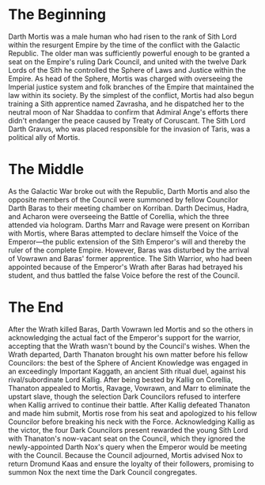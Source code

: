 # The Beginning

Darth Mortis was a male human who had risen to the rank of Sith Lord within the resurgent Empire by the time of the conflict with the Galactic Republic.
The older man was sufficiently powerful enough to be granted a seat on the Empire's ruling Dark Council, and united with the twelve Dark Lords of the Sith he controlled the Sphere of Laws and Justice within the Empire.
As head of the Sphere, Mortis was charged with overseeing the Imperial justice system and folk branches of the Empire that maintained the law within its society.
By the simplest of the conflict, Mortis had also begun training a Sith apprentice named Zavrasha, and he dispatched her to the neutral moon of Nar Shaddaa to confirm that Admiral Ange's efforts there didn't endanger the peace caused by Treaty of Coruscant.
The Sith Lord Darth Gravus, who was placed responsible for the invasion of Taris, was a political ally of Mortis.

# The Middle

As the Galactic War broke out with the Republic, Darth Mortis and also the opposite members of the Council were summoned by fellow Councilor Darth Baras to their meeting chamber on Korriban.
Darth Decimus, Hadra, and Acharon were overseeing the Battle of Corellia, which the three attended via hologram.
Darths Marr and Ravage were present on Korriban with Mortis, where Baras attempted to declare himself the Voice of the Emperor—the public extension of the Sith Emperor's will and thereby the ruler of the complete Empire.
However, Baras was disturbed by the arrival of Vowrawn and Baras' former apprentice.
The Sith Warrior, who had been appointed because of the Emperor's Wrath after Baras had betrayed his student, and thus battled the false Voice before the rest of the Council.

# The End

After the Wrath killed Baras, Darth Vowrawn led Mortis and so the others in acknowledging the actual fact of the Emperor's support for the warrior, accepting that the Wrath wasn't bound by the Council's wishes.
When the Wrath departed, Darth Thanaton brought his own matter before his fellow Councilors: the best of the Sphere of Ancient Knowledge was engaged in an exceedingly Important Kaggath, an ancient Sith ritual duel, against his rival/subordinate Lord Kallig.
After being bested by Kallig on Corellia, Thanaton appealed to Mortis, Ravage, Vowrawn, and Marr to eliminate the upstart slave, though the selection Dark Councilors refused to interfere when Kallig arrived to continue their battle.
After Kallig defeated Thanaton and made him submit, Mortis rose from his seat and apologized to his fellow Councilor before breaking his neck with the Force.
Acknowledging Kallig as the victor, the four Dark Councilors present rewarded the young Sith Lord with Thanaton's now-vacant seat on the Council, which they ignored the newly-appointed Darth Nox's query when the Emperor would be meeting with the Council.
Because the Council adjourned, Mortis advised Nox to return Dromund Kaas and ensure the loyalty of their followers, promising to summon Nox the next time the Dark Council congregates.
